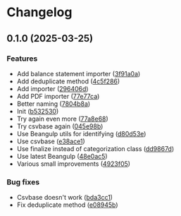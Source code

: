 # Changelog

## 0.1.0 (2025-03-25)


### Features

* Add balance statement importer ([3f91a0a](https://github.com/staticaland/beancount-no-sparebank1/commit/3f91a0a371f19876474abe995169cc9a8d9dd858))
* Add deduplicate method ([4c5f286](https://github.com/staticaland/beancount-no-sparebank1/commit/4c5f2863c3ad375e58388e81d4d3379a47127ade))
* Add importer ([296406d](https://github.com/staticaland/beancount-no-sparebank1/commit/296406d522ffda2ad1a74ec9be8da082f00af0d9))
* Add PDF importer ([77e77ca](https://github.com/staticaland/beancount-no-sparebank1/commit/77e77ca9f3b4050905efd420241b327feaf00df3))
* Better naming ([7804b8a](https://github.com/staticaland/beancount-no-sparebank1/commit/7804b8ab2aad2d5647863f0ceea10da634fbb6c1))
* Init ([b532530](https://github.com/staticaland/beancount-no-sparebank1/commit/b532530a9d9368418578b3cefb5a409a15462e87))
* Try again even more ([77a8e68](https://github.com/staticaland/beancount-no-sparebank1/commit/77a8e68e6ab455f219679884650289b6b32cfc9e))
* Try csvbase again ([045e98b](https://github.com/staticaland/beancount-no-sparebank1/commit/045e98b9fba70398ad832f931034cabfa6f1f607))
* Use Beangulp utils for identifying ([d80d53e](https://github.com/staticaland/beancount-no-sparebank1/commit/d80d53e5ed6c81a46da8252aabab2a3253b6bcc2))
* Use csvbase ([e38ace1](https://github.com/staticaland/beancount-no-sparebank1/commit/e38ace15f7eb84ee8ba8a953c1a9d64c2e14f171))
* Use finalize instead of categorization class ([dd9867d](https://github.com/staticaland/beancount-no-sparebank1/commit/dd9867d689f6f59b636a86a9c62a9ccda61ebeb4))
* Use latest Beangulp ([48e0ac5](https://github.com/staticaland/beancount-no-sparebank1/commit/48e0ac576687b825c08976ac058483d10dc648a4))
* Various small improvements ([4923f05](https://github.com/staticaland/beancount-no-sparebank1/commit/4923f05ec7d100ccc057b340f0edfb1a45d9f4c9))


### Bug fixes

* Csvbase doesn't work ([bda3cc1](https://github.com/staticaland/beancount-no-sparebank1/commit/bda3cc1188a105b77fa6452b241eb8e998fb9efd))
* Fix deduplicate method ([e08945b](https://github.com/staticaland/beancount-no-sparebank1/commit/e08945b6d86be15530801fb8cf30441de6ec79e0))
